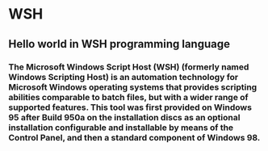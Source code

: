 # WSH
## Hello world in WSH programming language

### The Microsoft Windows Script Host (WSH) (formerly named Windows Scripting Host) is an automation technology for Microsoft Windows operating systems that provides scripting abilities comparable to batch files, but with a wider range of supported features. This tool was first provided on Windows 95 after Build 950a on the installation discs as an optional installation configurable and installable by means of the Control Panel, and then a standard component of Windows 98.